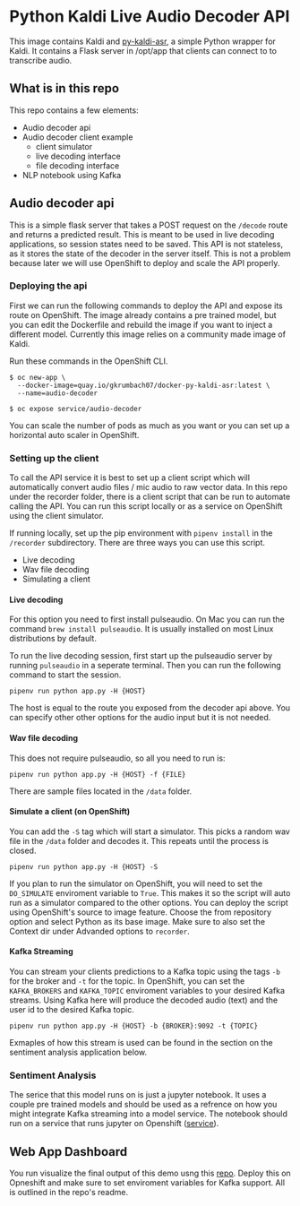 # Python Kaldi Live Audio Decoder API

This image contains Kaldi and
[py-kaldi-asr](https://github.com/gooofy/py-kaldi-asr), a simple Python
wrapper for Kaldi. It contains a Flask server in /opt/app that clients
can connect to to transcribe audio.

## What is in this repo
This repo contains a few elements:
- Audio decoder api
- Audio decoder client example
    - client simulator
    - live decoding interface
    - file decoding interface
- NLP notebook using Kafka

## Audio decoder api
This is a simple flask server that takes a POST request on the `/decode` route and returns a predicted result. This is meant to be used in
live decoding applications, so session states need to be saved. This API is not stateless, as it stores the state of the decoder in the server itself.
This is not a problem because later we will use OpenShift to deploy and scale the API properly.

### Deploying the api
First we can run the following commands to deploy the API and expose its route on OpenShift. The image already contains a pre trained model, but you can edit the Dockerfile and rebuild the image if you want to inject a different model. Currently this image relies on a community made image of Kaldi. 

Run these commands in the OpenShift CLI.
```
$ oc new-app \
  --docker-image=quay.io/gkrumbach07/docker-py-kaldi-asr:latest \
  --name=audio-decoder

$ oc expose service/audio-decoder
```
You can scale the number of pods as much as you want or you can set up a horizontal auto scaler in OpenShift.

### Setting up the client
To call the API service it is best to set up a client script which will automatically convert audio files / mic audio to raw vector data.
In this repo under the recorder folder, there is a client script that can be run to automate calling the API. You can run this script locally or as a service on OpenShift using the client simulator. 

If running locally, set up the pip environment with `pipenv install` in the `/recorder` subdirectory. There are three ways you can use this script.
- Live decoding
- Wav file decoding
- Simulating a client

#### Live decoding
For this option you need to first install pulseaudio. On Mac you can run the command `brew install pulseaudio`.
It is usually installed on most Linux distributions by default.

To run the live decoding session, first start up the pulseaudio server by running `pulseaudio` in a seperate terminal.
Then you can run the following command to start the session.
```
pipenv run python app.py -H {HOST}
```
The host is equal to the route you exposed from the decoder api above. You can specify other other options for the audio input but it is not needed.

#### Wav file decoding
This does not require pulseaudio, so all you need to run is:
```
pipenv run python app.py -H {HOST} -f {FILE}
```
There are sample files located in the `/data` folder.

#### Simulate a client (on OpenShift)
You can add the `-S` tag which will start a simulator. This picks a random wav file in the `/data` folder and decodes it. This repeats until the process is closed.
```
pipenv run python app.py -H {HOST} -S
```
If you plan to run the simulator on OpenShift, you will need to set the `DO_SIMULATE` enviroment variable to `True`. This makes it so the script will auto run as 
a simulator compared to the other options. You can deploy the script using OpenShift's source to image feature. Choose the from repository option and select Python as its base image. Make sure to also set the Context dir under Advanded options to `recorder`.

#### Kafka Streaming
You can stream your clients predictions to a Kafka topic using the tags `-b` for the broker and `-t` for the topic. In OpenShift, you can set the `KAFKA_BROKERS` and `KAFKA_TOPIC` enviroment variables to your desired Kafka streams. Using Kafka here will produce the decoded audio (text) and the user id to the desired Kafka topic.
```
pipenv run python app.py -H {HOST} -b {BROKER}:9092 -t {TOPIC}
```
Exmaples of how this stream is used can be found in the section on the sentiment analysis application below.

### Sentiment Analysis
The serice that this model runs on is just a jupyter notebook. It uses a couple pre trained models and should be used as a refrence on how you might integrate Kafka streaming into a model service. The notebook should run on a service that runs jupyter on Openshift ([service](https://github.com/jupyter/docker-stacks/tree/master/minimal-notebook)).

## Web App Dashboard
You run visualize the final output of this demo usng this [repo](https://github.com/Gkrumbach07/call_center_manage). Deploy this on Opneshift and make sure to set enviroment variables for Kafka support. All is outlined in the repo's readme.

